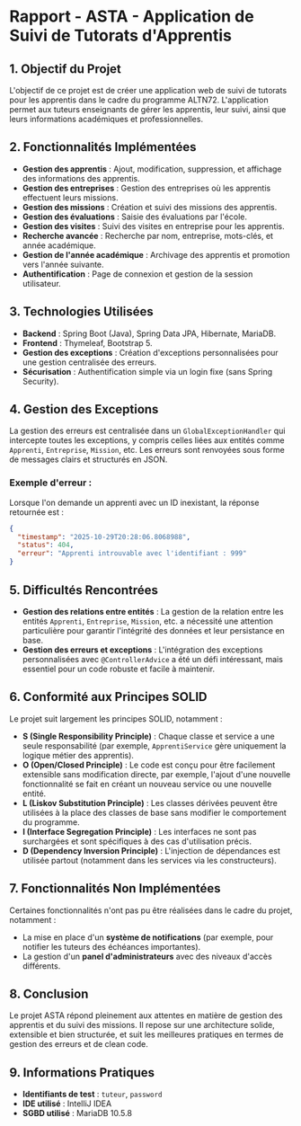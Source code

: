 # Rapport - ASTA - Application de Suivi de Tutorats d'Apprentis

## 1. Objectif du Projet
L'objectif de ce projet est de créer une application web de suivi de tutorats pour les apprentis dans le cadre du programme ALTN72. L'application permet aux tuteurs enseignants de gérer les apprentis, leur suivi, ainsi que leurs informations académiques et professionnelles.

## 2. Fonctionnalités Implémentées

- **Gestion des apprentis** : Ajout, modification, suppression, et affichage des informations des apprentis.
- **Gestion des entreprises** : Gestion des entreprises où les apprentis effectuent leurs missions.
- **Gestion des missions** : Création et suivi des missions des apprentis.
- **Gestion des évaluations** : Saisie des évaluations par l'école.
- **Gestion des visites** : Suivi des visites en entreprise pour les apprentis.
- **Recherche avancée** : Recherche par nom, entreprise, mots-clés, et année académique.
- **Gestion de l'année académique** : Archivage des apprentis et promotion vers l'année suivante.
- **Authentification** : Page de connexion et gestion de la session utilisateur.

## 3. Technologies Utilisées
- **Backend** : Spring Boot (Java), Spring Data JPA, Hibernate, MariaDB.
- **Frontend** : Thymeleaf, Bootstrap 5.
- **Gestion des exceptions** : Création d'exceptions personnalisées pour une gestion centralisée des erreurs.
- **Sécurisation** : Authentification simple via un login fixe (sans Spring Security).

## 4. Gestion des Exceptions
La gestion des erreurs est centralisée dans un `GlobalExceptionHandler` qui intercepte toutes les exceptions, y compris celles liées aux entités comme `Apprenti`, `Entreprise`, `Mission`, etc. Les erreurs sont renvoyées sous forme de messages clairs et structurés en JSON.

### Exemple d'erreur :
Lorsque l'on demande un apprenti avec un ID inexistant, la réponse retournée est :
```json
{
  "timestamp": "2025-10-29T20:28:06.8068988",
  "status": 404,
  "erreur": "Apprenti introuvable avec l'identifiant : 999"
}
```

## 5. Difficultés Rencontrées
- **Gestion des relations entre entités** : La gestion de la relation entre les entités `Apprenti`, `Entreprise`, `Mission`, etc. a nécessité une attention particulière pour garantir l'intégrité des données et leur persistance en base.
- **Gestion des erreurs et exceptions** : L'intégration des exceptions personnalisées avec `@ControllerAdvice` a été un défi intéressant, mais essentiel pour un code robuste et facile à maintenir.

## 6. Conformité aux Principes SOLID
Le projet suit largement les principes SOLID, notamment :
- **S (Single Responsibility Principle)** : Chaque classe et service a une seule responsabilité (par exemple, `ApprentiService` gère uniquement la logique métier des apprentis).
- **O (Open/Closed Principle)** : Le code est conçu pour être facilement extensible sans modification directe, par exemple, l'ajout d'une nouvelle fonctionnalité se fait en créant un nouveau service ou une nouvelle entité.
- **L (Liskov Substitution Principle)** : Les classes dérivées peuvent être utilisées à la place des classes de base sans modifier le comportement du programme.
- **I (Interface Segregation Principle)** : Les interfaces ne sont pas surchargées et sont spécifiques à des cas d'utilisation précis.
- **D (Dependency Inversion Principle)** : L'injection de dépendances est utilisée partout (notamment dans les services via les constructeurs).

## 7. Fonctionnalités Non Implémentées
Certaines fonctionnalités n'ont pas pu être réalisées dans le cadre du projet, notamment :
- La mise en place d'un **système de notifications** (par exemple, pour notifier les tuteurs des échéances importantes).
- La gestion d'un **panel d'administrateurs** avec des niveaux d'accès différents.

## 8. Conclusion
Le projet ASTA répond pleinement aux attentes en matière de gestion des apprentis et du suivi des missions. Il repose sur une architecture solide, extensible et bien structurée, et suit les meilleures pratiques en termes de gestion des erreurs et de clean code.

## 9. Informations Pratiques
- **Identifiants de test** : `tuteur`, `password`
- **IDE utilisé** : IntelliJ IDEA
- **SGBD utilisé** : MariaDB 10.5.8

